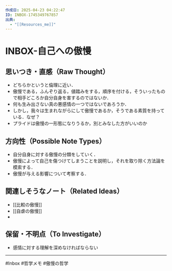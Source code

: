 ```yaml
---
作成日: 2025-04-23 04:22:47
ID: INBOX-1745349767857
出典:
  - "[[Resources_me]]"
---
```


# INBOX-自己への傲慢

## 思いつき・直感（Raw Thought）

- どちらかというと倫理に近い．
- 傲慢である，ふんぞり返る，値踏みをする，順序を付ける，そういったもので相手どころか自分自身を害するのではないか．
- 何も生み出さない真の悪感情の一つではないであろうか．
- しかし，我々は生まれながらにして傲慢であるか，そうである素質を持っている．なぜ？
- プライドは傲慢の一形態になりうるか，別とみなした方がいいのか

## 方向性（Possible Note Types）

- 自分自身に対する傲慢の分類をしていく．
- 傲慢によって自己を傷つけてしまうことを説明し，それを取り除く方法論を模索する．
- 傲慢が与える影響について考察する．

## 関連しそうなノート（Related Ideas）

- [[比較の傲慢]]
- [[自虐の傲慢]]
- 

## 保留・不明点（To Investigate）

- 感情に対する理解を深めなければならない

---
#Inbox #哲学メモ #傲慢の哲学 